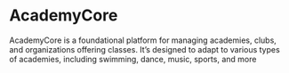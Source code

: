 # AcademyCore
AcademyCore is a foundational platform for managing academies, clubs, and organizations offering classes. It’s designed to adapt to various types of academies, including swimming, dance, music, sports, and more
